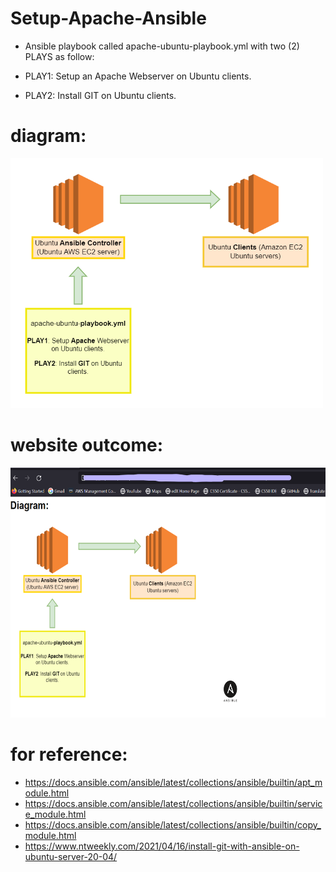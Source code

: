 # Setup-Apache-Ansible

- Ansible playbook called apache-ubuntu-playbook.yml with two (2) PLAYS as follow:

- PLAY1: Setup an Apache Webserver on Ubuntu clients.

- PLAY2: Install GIT on Ubuntu clients.

# diagram:

<img src="images/diagram.drawio.png" width="500" height="400">


# website outcome:

<img src="images/website.png" width="700" height="400">

# for reference:

- https://docs.ansible.com/ansible/latest/collections/ansible/builtin/apt_module.html 
- https://docs.ansible.com/ansible/latest/collections/ansible/builtin/service_module.html 
- https://docs.ansible.com/ansible/latest/collections/ansible/builtin/copy_module.html
- https://www.ntweekly.com/2021/04/16/install-git-with-ansible-on-ubuntu-server-20-04/



